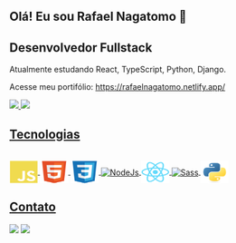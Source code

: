 ## Olá! Eu sou Rafael Nagatomo 👋
## Desenvolvedor Fullstack

Atualmente estudando  React, TypeScript, Python, Django.

Acesse meu portifólio: https://rafaelnagatomo.netlify.app/

<div align="left">
  
  <a href="https://github.com/RafaelNagatomo">
  <img height="150em" src="https://github-readme-stats-sigma-five.vercel.app/api?username=RafaelNagatomo&show_icons=true&theme=tokyonight&include_all_commits=true&count_private=true"/>
  <img height="150em" src="https://github-readme-stats-sigma-five.vercel.app/api/top-langs/?username=RafaelNagatomo&layout=compact&langs_count=7&theme=tokyonight"/>
    
</div>

## Tecnologias

<div style="display: inline_block"><br>
  
  <img align="center" alt="Jho-Js" height="40" width="50" src="https://raw.githubusercontent.com/devicons/devicon/master/icons/javascript/javascript-plain.svg">    
  <img align="center" alt="Jho-HTML" height="40" width="50" src="https://raw.githubusercontent.com/devicons/devicon/master/icons/html5/html5-original.svg">
  <img align="center" alt="Jho-CSS" height="40" width="50" src="https://raw.githubusercontent.com/devicons/devicon/master/icons/css3/css3-original.svg">
  <img align="center" alt="NodeJs" height="40" width="50" src="https://devicon-website.vercel.app/api/nodejs/original.svg">
  <img align="center" alt="Jho-React" height="40" width="50" src="https://raw.githubusercontent.com/devicons/devicon/master/icons/react/react-original.svg">
  <img align="center" alt="Sass" height="40" width="50" src="https://cdn.jsdelivr.net/gh/devicons/devicon@latest/icons/sass/sass-original.svg">
  <img align="center" alt="Jho-python" height="40" width="50" src="https://raw.githubusercontent.com/devicons/devicon/master/icons/python/python-original.svg">

</div>

## Contato

<div>  
  
  <a href = "mailto:rafaelnagatomo@gmail.com"><img src="https://img.shields.io/badge/-Gmail-%23333?style=for-the-badge&logo=gmail&logoColor=white" target="_blank"></a>
  <a href="https://www.linkedin.com/in/rafaelnagatomo/" target="_blank"><img src="https://img.shields.io/badge/-LinkedIn-%230077B5?style=for-the-badge&logo=linkedin&logoColor=white" target="_blank"></a> 
  
 </div> 

